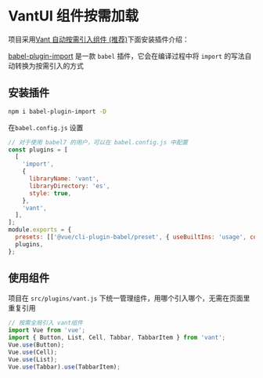 # VantUI 组件按需加载

项目采用[Vant 自动按需引入组件 (推荐)](https://youzan.github.io/vant/#/zh-CN/quickstart#fang-shi-yi.-zi-dong-an-xu-yin-ru-zu-jian-tui-jian)下面安装插件介绍：

[babel-plugin-import](https://github.com/ant-design/babel-plugin-import) 是一款 `babel` 插件，它会在编译过程中将 `import` 的写法自动转换为按需引入的方式

## 安装插件

```bash
npm i babel-plugin-import -D
```

在`babel.config.js` 设置

```javascript
// 对于使用 babel7 的用户，可以在 babel.config.js 中配置
const plugins = [
  [
    'import',
    {
      libraryName: 'vant',
      libraryDirectory: 'es',
      style: true,
    },
    'vant',
  ],
];
module.exports = {
  presets: [['@vue/cli-plugin-babel/preset', { useBuiltIns: 'usage', corejs: 3 }]],
  plugins,
};
```

## 使用组件

项目在 `src/plugins/vant.js` 下统一管理组件，用哪个引入哪个，无需在页面里重复引用

```javascript
// 按需全局引入 vant组件
import Vue from 'vue';
import { Button, List, Cell, Tabbar, TabbarItem } from 'vant';
Vue.use(Button);
Vue.use(Cell);
Vue.use(List);
Vue.use(Tabbar).use(TabbarItem);
```
